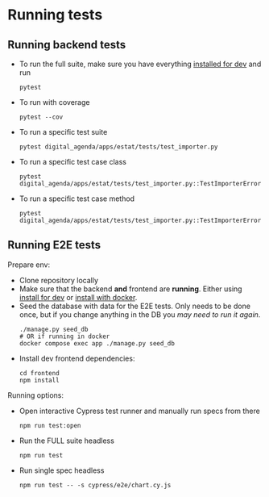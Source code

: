 # Running tests 

## Running backend tests

- To run the full suite, make sure you have everything [installed for dev](./install_develop.md) and run
  ```shell
  pytest
  ```
- To run with coverage
  ```shell
  pytest --cov
  ``` 
- To run a specific test suite
  ```shell
  pytest digital_agenda/apps/estat/tests/test_importer.py 
  ```
- To run a specific test case class
  ```shell
  pytest digital_agenda/apps/estat/tests/test_importer.py::TestImporterErrors
  ```
- To run a specific test case method
  ```shell
  pytest digital_agenda/apps/estat/tests/test_importer.py::TestImporterErrors::test_invalid_mapping_value
  ```

## Running E2E tests 

Prepare env:

- Clone repository locally
- Make sure that the backend **and** frontend are **running**. Either using [install for dev](./install_develop.md) or 
  [install with docker](./install_docker.md).
- Seed the database with data for the E2E tests. Only needs to be done once, but if you change anything in the DB you 
  _may need to run it again_. 
  ```shell
  ./manage.py seed_db
  # OR if running in docker
  docker compose exec app ./manage.py seed_db
  ```
- Install dev frontend dependencies:
  ```shell
  cd frontend
  npm install
  ```

Running options:

- Open interactive Cypress test runner and manually run specs from there 
  ```shell
  npm run test:open
  ```
- Run the FULL suite headless 
  ```shell
  npm run test
  ```
- Run single spec headless 
  ```shell
  npm run test -- -s cypress/e2e/chart.cy.js
  ```
